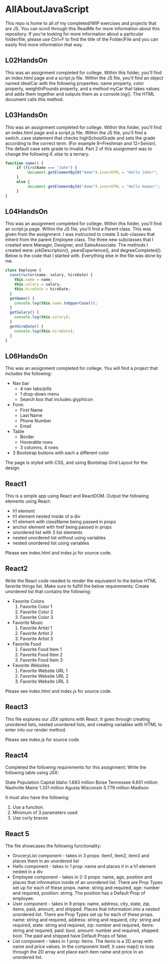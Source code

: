 # AllAboutJavaScript
This repo is home to all of my completed/WIP exercises and projects that are JS. You can scroll through this ReadMe for more information about this repository. If you're looking for more information about a particular folder/file, please use Ctrl+F to find the title of the Folder/File and you can easily find more information that way.

## L02HandsOn
This was an assignment completed for college. Within this folder, you'll find an index.html page and a script.js file. Within the JS file, you'll find an object named idealCar with the following properties: name property, color property, weightInPounds property, and a method myCar that takes values and adds them together and outputs them as a console.log(). The HTML document calls this method.

## L03HandsOn
This was an assignment completed for college. Within this folder, you'll find an index.html page and a script.js file. Within the JS file, you'll find a switch..case statement that checks highSchoolGrade and sets the grade according to the correct term. (For example 9=Freshman and 12=Senior). The default case sets grade to Invalid. Part 2 of this assignment was to change the following if..else to a ternary.

```javascript
function name() {
     if (firstName === "John") {  
          document.getElementById("demo").innerHTML = "Hello John!";  
     }  
     else {  
          document.getElementById("demo").innerHTML = "Hello Human!";  
     }  
}
```

## L04HandsOn
This was an assignment completed for college. Within this folder, you'll find an script.js page. Within the JS file, you'll find a Parent class. This was given from the assignment. I was instructed to create 3 sub-classes that inherit from the parent Employee class. The three new subclasses that I created were Manager, Designer, and SalesAssociate. The methods I created were: jobDescription(), yearsExperience(), and degreeCompleted(). Below is the code that I started with. Everything else in the file was done by me.

```javascript
class Employee {
  constructor(name, salary, hireDate) {
    this.name = name;
    this.salary = salary;
    this.hireDate = hireDate;
  }
  getName() {
    console.log(this.name.toUpperCase());
  }
  getSalary() {
    console.log(this.salary);
  }
  getHireDate() {
    console.log(this.hireDate);
  }
}
```

## L06HandsOn
This was an assignment completed for college. You will find a project that includes the following: 
* Nav bar
     * 4 nav tabs/pills
     * 1 drop-down menu
     * Search box that includes glyphicon
* Form
     * First Name
     * Last Name
     * Phone Number
     * Email
* Table
     * Border
     * Hoverable rows
     * 3 columns, 4 rows
* 3 Bootstrap buttons with each a different color

The page is styled with CSS, and using Bootstrap Grid Layout for the design.

## React1
This is a simple app using React and ReactDOM. Output the following elements using React:
* h1 element
* h1 element nested inside of a div
* h1 element with className being passed in props
* anchor element with href being passed in props
* unordered list with 3 list elements
* nested unordered list without using variables
* nested unordered list using variables

Please see index.html and index.js for source code.

## React2
Write the React code needed to render the equivalent to the below HTML favorite things list. Make sure to fulfill the below requirements:
Create unordered list that contains the following:
* Favorite Colors
     1. Favorite Color 1
     2. Favorite Color 2
     3. Favorite Color 3
* Favorite Music
     1. Favorite Artist 1
     2. Favorite Artist 2
     3. Favorite Artist 3
* Favorite Food
     1. Favorite Food Item 1
     2. Favorite Food Item 2
     3. Favorite Food Item 3
* Favorite Websites
     1. Favorite Website URL 1
     2. Favorite Website URL 2
     3. Favorite Website URL 3
     
Please see index.html and index.js for source code.

## React3
This file explores our JSX options with React. It goes through creating unordered lists, nested unordered lists, and creating variables with HTML to enter into our render method.

Please see index.js for source code.

## React4
Completed the following requirements for this assignment: 
Write the following table using JSX:

State	Population	Capital
Idaho	1.683 million	Boise
Tennessee	6.651 million	Nashville
Maine	1.331 million	Agusta
Wisconsin	5.779 million	Madison

It must also have the following:
1. Use a function.
2. Minimum of 3 parameters used
3. Use curly braces

## React 5
The file showcases the following functionality:
* GroceryList component - takes in 3 props: item1, item2, item3 and places them in an unordered list
* Hello component - takes in 1 prop: name and places it in a h1 element nested in a div
* Employee component - takes in 2-3 props: name, age, position and places that information inside of an unordered list. There are Prop Types set up for each of these props. name: string and required, age: number and required, position: string. The position has a Default Prop of employee.
* User component - takes in 9 props: name, address, city, state, zip, items, paid, amount, and shipped. Places that information into a nested unordered list. There are Prop Types set up for each of these props. name: string and required, address: string and requierd, city: string and required, state: string and required, zip: number and required, items: string and required, paid: bool, amount: number and required, shipped: bool. The paid and shipped have Default Props of false.
* List component - takes in 1 prop: items. The items is a 2D array with name and price values. In the component itself, it uses map() to loop through the 2D array and place each item name and price in an unordered list. 
